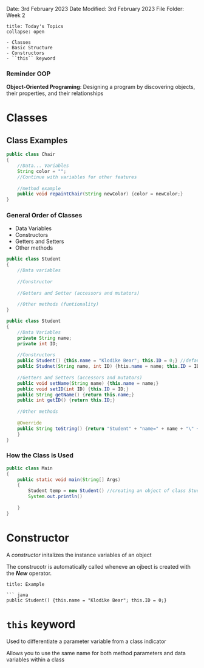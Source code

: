Date: 3rd February 2023
Date Modified: 3rd February 2023
File Folder: Week 2

```ad-abstract
title: Today's Topics
collapse: open

- Classes
- Basic Structure
- Constructors
- ``this`` keyword

```


### Reminder OOP

**Object-Oriented Programing**: 
Designing a program by discovering objects, their properties, and their relationships

# Classes

## Class Examples

```java
public class Chair
{
	//Data... Variables
	String color = "";
	//Continue with variables for other features
	
	//method example
	public void repaintChair(String newColor) {color = newColor;}
}
```

### General Order of Classes

- Data Variables
- Constructors
- Getters and Setters
- Other methods

``` java
public class Student 
{
	//Data variables
	
	//Constructor
	
	//Getters and Setter (accessors and mutators)
	
	//Other methods (funtionality)
}
```

```java
public class Student 
{
	//Data Variables
	private String name;
	private int ID;
	
	//Constructors
	public Student() {this.name = "Klodike Bear"; this.ID = 0;} //default constructor
	public Studnet(String name, int ID) {htis.name = name; this.ID = ID;} // constructor that takes two parameters
	
	//Getters and Setters (accessors and mutators)
	public void setName(String name) {this.name = name;}
	public void setID(int ID) {this.ID = ID;}
	public String getName() {return this.name;}
	public int getID() {return this.ID;}
	
	//Other methods
	
	@Override
	public String toString() {return "Student" + "name=" + name + "\" + ",ID=" + ID + ); 
	}
}
```

### How the Class is Used

```java
public class Main
{
	public static void main(String[] Args)
	{
		Student temp = new Student() //creating an object of class Student
		System.out.println()
		
	}
}
```


# Constructor

A *constructor* initalizes the instance variables of an object

The construcotr is automatically called wheneve an ojbect is created with the ***New*** operator.

```ad-info
title: Example

``` java
public Student() {this.name = "Klodike Bear"; this.ID = 0;}
```


# ``this`` keyword

Used to differentiate a parameter variable from a class indicator

Allows you to use the same name for both method parameters and data variables within a class














